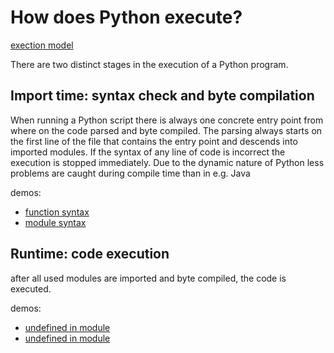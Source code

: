# How does Python execute?

[exection model](https://docs.python.org/2/reference/executionmodel.html)

There are two distinct stages in the execution of a Python program.

## Import time: syntax check and byte compilation

When running a Python script there is always one concrete entry point from where on the code parsed and byte compiled. The parsing always starts on the first line of the file that contains the entry point and descends into imported modules. If the syntax of any line of code is incorrect the execution is stopped immediately. Due to the dynamic nature of Python less problems are caught during compile time than in e.g. Java

demos:

* [function syntax](broken-syntax-in-function.py)
* [module syntax](broken-syntax-in-module.py)

## Runtime: code execution

after all used modules are imported and byte compiled, the code is executed.

demos:

* [undefined in module](undefined-name-in-module.py)
* [undefined in module](undefined-name-in-function.py)
